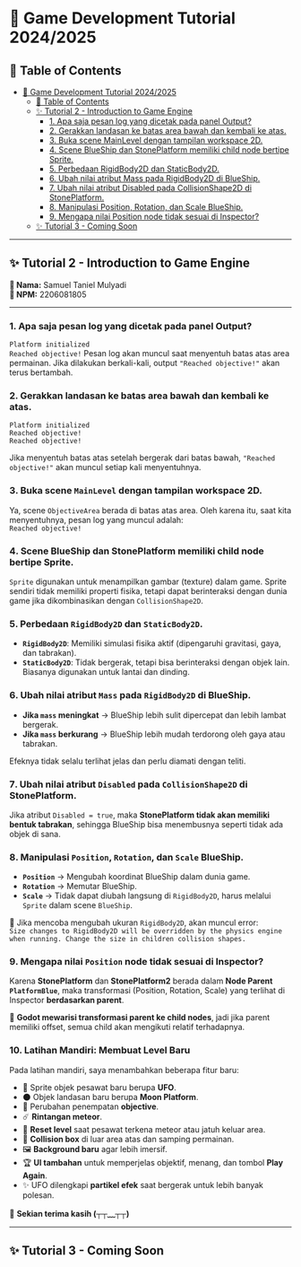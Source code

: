 # 🚀 Game Development Tutorial 2024/2025

## 📌 Table of Contents
- [🚀 Game Development Tutorial 2024/2025](#-game-development-tutorial-20242025)
  - [📌 Table of Contents](#-table-of-contents)
  - [✨ Tutorial 2 - Introduction to Game Engine ](#-tutorial-2---introduction-to-game-engine-)
    - [1. Apa saja pesan log yang dicetak pada panel Output?](#question-1)
    - [2. Gerakkan landasan ke batas area bawah dan kembali ke atas.](#question-2)
    - [3. Buka scene MainLevel dengan tampilan workspace 2D.](#question-3)
    - [4. Scene BlueShip dan StonePlatform memiliki child node bertipe Sprite.](#question-4)
    - [5. Perbedaan RigidBody2D dan StaticBody2D.](#question-5)
    - [6. Ubah nilai atribut Mass pada RigidBody2D di BlueShip.](#question-6)
    - [7. Ubah nilai atribut Disabled pada CollisionShape2D di StonePlatform.](#question-7)
    - [8. Manipulasi Position, Rotation, dan Scale BlueShip.](#question-8)
    - [9. Mengapa nilai Position node tidak sesuai di Inspector?](#question-9)
  - [✨ Tutorial 3 - Coming Soon ](#-tutorial-3---coming-soon-)

---

## ✨ Tutorial 2 - Introduction to Game Engine <a id="tutorial-2"></a>

**📌 Nama:** Samuel Taniel Mulyadi  
**📌 NPM:** 2206081805  

---

### **1️. Apa saja pesan log yang dicetak pada panel Output?** <a id="question-1"></a>
`Platform initialized`
<br>`Reached objective!`
Pesan log akan muncul saat menyentuh batas atas area permainan. Jika dilakukan berkali-kali, output `"Reached objective!"` akan terus bertambah.

### **2️. Gerakkan landasan ke batas area bawah dan kembali ke atas.** <a id="question-2"></a>

`Platform initialized`
<br>`Reached objective!`
<br>`Reached objective!`

Jika menyentuh batas atas setelah bergerak dari batas bawah, `"Reached objective!"` akan muncul setiap kali menyentuhnya.
</details>

### **3️. Buka scene `MainLevel` dengan tampilan workspace 2D.** <a id="question-3"></a>

Ya, scene `ObjectiveArea` berada di batas atas area. Oleh karena itu, saat kita menyentuhnya, pesan log yang muncul adalah:
<br>`Reached objective!`

### **4️. Scene BlueShip dan StonePlatform memiliki child node bertipe Sprite.** <a id="question-4"></a>

`Sprite` digunakan untuk menampilkan gambar (texture) dalam game. Sprite sendiri tidak memiliki properti fisika, tetapi dapat berinteraksi dengan dunia game jika dikombinasikan dengan `CollisionShape2D`.


### **5️. Perbedaan `RigidBody2D` dan `StaticBody2D`.** <a id="question-5"></a>

- **`RigidBody2D`**: Memiliki simulasi fisika aktif (dipengaruhi gravitasi, gaya, dan tabrakan).  
- **`StaticBody2D`**: Tidak bergerak, tetapi bisa berinteraksi dengan objek lain. Biasanya digunakan untuk lantai dan dinding.


### **6️. Ubah nilai atribut `Mass` pada `RigidBody2D` di BlueShip.** <a id="question-6"></a>

- **Jika `mass` meningkat** → BlueShip lebih sulit dipercepat dan lebih lambat bergerak.  
- **Jika `mass` berkurang** → BlueShip lebih mudah terdorong oleh gaya atau tabrakan.

Efeknya tidak selalu terlihat jelas dan perlu diamati dengan teliti.

### **7️. Ubah nilai atribut `Disabled` pada `CollisionShape2D` di StonePlatform.** <a id="question-7"></a>

Jika atribut `Disabled = true`, maka **StonePlatform tidak akan memiliki bentuk tabrakan**, sehingga BlueShip bisa menembusnya seperti tidak ada objek di sana.


### **8️. Manipulasi `Position`, `Rotation`, dan `Scale` BlueShip.** <a id="question-8"></a>
- **`Position`** → Mengubah koordinat BlueShip dalam dunia game.  
- **`Rotation`** → Memutar BlueShip.  
- **`Scale`** → Tidak dapat diubah langsung di `RigidBody2D`, harus melalui `Sprite` dalam scene `BlueShip`.

📌 Jika mencoba mengubah ukuran `RigidBody2D`, akan muncul error:
<br>`Size changes to RigidBody2D will be overridden by the physics engine when running. Change the size in children collision shapes.`

### **9️. Mengapa nilai `Position` node tidak sesuai di Inspector?** <a id="question-9"></a>

Karena **StonePlatform** dan **StonePlatform2** berada dalam **Node Parent `PlatformBlue`**, maka transformasi (Position, Rotation, Scale) yang terlihat di Inspector **berdasarkan parent**.

📌 **Godot mewarisi transformasi parent ke child nodes**, jadi jika parent memiliki offset, semua child akan mengikuti relatif terhadapnya.

### **10. Latihan Mandiri: Membuat Level Baru** <a id="question-10"></a>

Pada latihan mandiri, saya menambahkan beberapa fitur baru:  

- 🚀 Sprite objek pesawat baru berupa **UFO**.  
- 🌑 Objek landasan baru berupa **Moon Platform**.  
- 🎯 Perubahan penempatan **objective**.  
- ☄️ **Rintangan meteor**.  
- 🔄 **Reset level** saat pesawat terkena meteor atau jatuh keluar area.  
- 🛑 **Collision box** di luar area atas dan samping permainan.  
- 🖼️ **Background baru** agar lebih imersif.  
- 🏆 **UI tambahan** untuk memperjelas objektif, menang, dan tombol **Play Again**.  
- ✨ UFO dilengkapi **partikel efek** saat bergerak untuk lebih banyak polesan.

🚀 **Sekian terima kasih (┬┬﹏┬┬)**

---

## ✨ Tutorial 3 - Coming Soon <a id="tutorial-3"></a>








